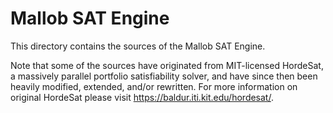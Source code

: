 
# Mallob SAT Engine

This directory contains the sources of the Mallob SAT Engine.

Note that some of the sources have originated from MIT-licensed HordeSat, a massively parallel portfolio satisfiability solver, and have since then been heavily modified, extended, and/or rewritten.
For more information on original HordeSat please visit https://baldur.iti.kit.edu/hordesat/.
